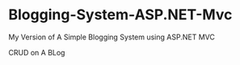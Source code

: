 # Blogging-System-ASP.NET-Mvc
My Version of A Simple Blogging System using ASP.NET MVC

CRUD on A BLog
